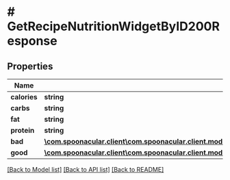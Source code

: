# # GetRecipeNutritionWidgetByID200Response

## Properties

Name | Type | Description | Notes
------------ | ------------- | ------------- | -------------
**calories** | **string** |  |
**carbs** | **string** |  |
**fat** | **string** |  |
**protein** | **string** |  |
**bad** | [**\com.spoonacular.client\com.spoonacular.client.model\GetRecipeNutritionWidgetByID200ResponseBadInner[]**](GetRecipeNutritionWidgetByID200ResponseBadInner.md) |  |
**good** | [**\com.spoonacular.client\com.spoonacular.client.model\GetRecipeNutritionWidgetByID200ResponseGoodInner[]**](GetRecipeNutritionWidgetByID200ResponseGoodInner.md) |  |

[[Back to Model list]](../../README.md#models) [[Back to API list]](../../README.md#endpoints) [[Back to README]](../../README.md)
